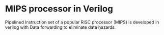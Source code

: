 # MIPS processor in Verilog
 Pipelined Instruction set of a popular RISC processor (MIPS) is developed in verilog with Data forwarding to eliminate data hazards.
